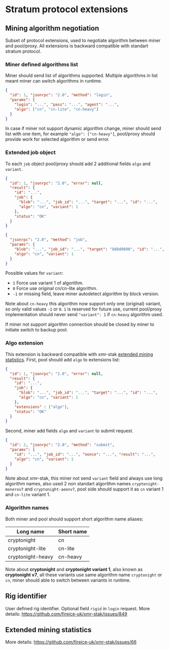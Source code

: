 # Stratum protocol extensions
## Mining algorithm negotiation
Subset of protocol extensions, used to negotiate algorithm between miner and pool/proxy. All extensions is backward compatible with standart stratum protocol.

### Miner defined algorithms list
Miner should send list of algorithms supported. Multiple algorithms in list meant miner can switch algorithms in runtime.
```json
{
  "id": 1, "jsonrpc": "2.0", "method": "login",
  "params": {
    "login": "...", "pass": "...", "agent": "...",
    "algo": ["cn", "cn-lite", "cn-heavy"]
  }
}
```
In case if miner not support dynamic algorithm change, miner should send list with one item, for example `"algo": ["cn-heavy"]`, pool/proxy should provide work for selected algorithm or send error.

### Extended job object
To each `job` object pool/proxy should add 2 additional fields `algo` and `variant`.

```json
{
  "id": 1, "jsonrpc": "2.0", "error": null,
  "result": {
    "id": "...",
    "job": {
      "blob": "...", "job_id": "...", "target": "...", "id": "...",
      "algo": "cn", "variant": 1
    },
    "status": "OK"
  }
}
```

```json
{
  "jsonrpc": "2.0", "method": "job",
  "params": {
    "blob": "...", "job_id": "...", "target": "b88d0600", "id": "...",
    "algo": "cn", "variant": 1
  }
}
```
Possible values for `variant`:

* `1` Force use variant 1 of algorithm.
* `0` Force use original cn/cn-lite algorithm.
* `-1` or missing field, leave miner autodetect algorithm by block version.

Note about `cn-heavy` this algorithm now support only one (original) variant, so only valid values `-1` or `0`. `1` is reserved for future use, current pool/proxy implementation should never send `"variant": 1` if `cn-heavy` algorithm used.

If miner not support algorithm connection should be closed by miner to initiate switch to backup pool.

### Algo extension
This extension is backward compatible with xmr-stak [extended mining statistics](#extended-mining-statistics).
First, pool should add `algo` to extensions list:
```json
{
  "id": 1, "jsonrpc": "2.0", "error": null,
  "result": {
    "id": "...",
    "job": {
      "blob": "...", "job_id": "...", "target": "...", "id": "...",
      "algo": "cn", "variant": 1
    },
    "extensions" : ["algo"],
    "status": "OK"
  }
}
```

Second, miner add fields `algo` and `variant` to submit request.
```json
{
  "id": 2, "jsonrpc": "2.0", "method": "submit",
  "params": {
    "id": "...", "job_id": "...", "nonce": "...", "result": "...",
    "algo": "cn", "variant": 1
  }
}
```

Note about xmr-stak, this miner not send `variant` field and always use long algorithm names, also used 2 non standart algorithm names `cryptonight-monerov7` and `cryptonight-aeonv7`, pool side should support it as `cn` variant 1 and `cn-lite` variant 1.

### Algorithm names
Both miner and pool should support short algorithm name aliases:

| Long name         | Short name |
|-------------------|------------|
| cryptonight       | cn         |
| cryptonight-lite  | cn-lite    |
| cryptonight-heavy | cn-heavy   |

Note about **cryptonight** and **cryptonight variant 1**, also known as **cryptonight v7**, all these variants use same algorithm name `cryptonight` or `cn`, miner should able to switch between variants in runtime.

## Rig identifier
User defined rig identifier. Optional field `rigid` in `login` request. More details: https://github.com/fireice-uk/xmr-stak/issues/849

## Extended mining statistics
More details: https://github.com/fireice-uk/xmr-stak/issues/66
